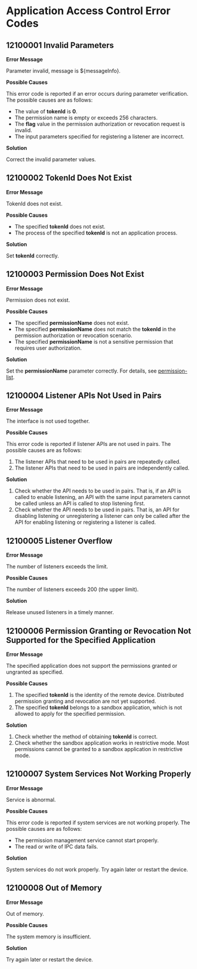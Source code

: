 # Application Access Control Error Codes

## 12100001 Invalid Parameters

**Error Message**

Parameter invalid, message is ${messageInfo}.

**Possible Causes**

This error code is reported if an error occurs during parameter verification. The possible causes are as follows:
- The value of **tokenId** is **0**.
- The permission name is empty or exceeds 256 characters.
- The **flag** value in the permission authorization or revocation request is invalid.
- The input parameters specified for registering a listener are incorrect.

**Solution**

Correct the invalid parameter values.


## 12100002 TokenId Does Not Exist

**Error Message**

TokenId does not exist.

**Possible Causes**

- The specified **tokenId** does not exist.
- The process of the specified **tokenId** is not an application process.

**Solution**

Set **tokenId** correctly.


## 12100003 Permission Does Not Exist

**Error Message**

Permission does not exist.

**Possible Causes**

- The specified **permissionName** does not exist.
- The specified **permissionName** does not match the **tokenId** in the permission authorization or revocation scenario.
- The specified **permissionName** is not a sensitive permission that requires user authorization.

**Solution**

Set the **permissionName** parameter correctly. For details, see [permission-list](../../security/permission-list.md).


## 12100004 Listener APIs Not Used in Pairs

**Error Message**

The interface is not used together.

**Possible Causes**

This error code is reported if listener APIs are not used in pairs. The possible causes are as follows:
1. The listener APIs that need to be used in pairs are repeatedly called.
2. The listener APIs that need to be used in pairs are independently called.

**Solution**

1. Check whether the API needs to be used in pairs. That is, if an API is called to enable listening, an API with the same input parameters cannot be called unless an API is called to stop listening first.
2. Check whether the API needs to be used in pairs. That is, an API for disabling listening or unregistering a listener can only be called after the API for enabling listening or registering a listener is called.


## 12100005 Listener Overflow

**Error Message**

The number of listeners exceeds the limit.

**Possible Causes**

The number of listeners exceeds 200 (the upper limit).

**Solution**

Release unused listeners in a timely manner.


## 12100006 Permission Granting or Revocation Not Supported for the Specified Application

**Error Message**

The specified application does not support the permissions granted or ungranted as specified.

**Possible Causes**

1. The specified **tokenId** is the identity of the remote device. Distributed permission granting and revocation are not yet supported.
2. The specified **tokenId** belongs to a sandbox application, which is not allowed to apply for the specified permission.

**Solution**

1. Check whether the method of obtaining **tokenId** is correct.
2. Check whether the sandbox application works in restrictive mode. Most permissions cannot be granted to a sandbox application in restrictive mode.


## 12100007 System Services Not Working Properly

**Error Message**

Service is abnormal.

**Possible Causes**

This error code is reported if system services are not working properly. The possible causes are as follows:
- The permission management service cannot start properly.
- The read or write of IPC data fails.

**Solution**

System services do not work properly. Try again later or restart the device.


## 12100008 Out of Memory

**Error Message**

Out of memory.

**Possible Causes**

The system memory is insufficient.

**Solution**

Try again later or restart the device.
